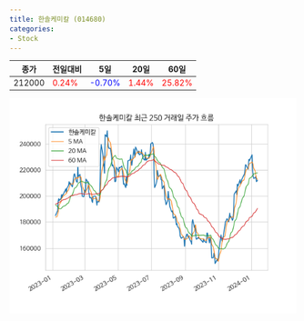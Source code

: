 ```yaml
---
title: 한솔케미칼 (014680)
categories:
- Stock
---
```


|종가|전일대비|5일|20일|60일|
|----|--------|---|----|----|
|212000|<span style="color: red">0.24%</span>|<span style="color: blue">-0.70%</span>|<span style="color: red">1.44%</span>|<span style="color: red">25.82%</span>|

<!-- more -->

![014680](/assets/images/stock/014680.png)